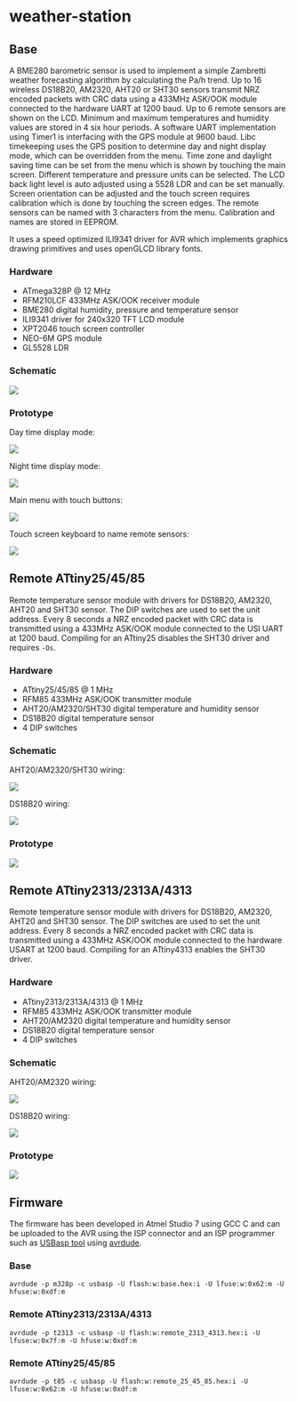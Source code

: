 # weather-station

## Base

 A BME280 barometric sensor is used to implement a simple Zambretti weather forecasting algorithm by calculating the Pa/h trend. Up to 16 wireless DS18B20, AM2320, AHT20 or SHT30 sensors transmit NRZ encoded packets with CRC data using a 433MHz ASK/OOK module connected to the hardware UART at 1200 baud. Up to 6 remote sensors are shown on the LCD. Minimum and maximum temperatures and humidity values are stored in 4 six hour periods. A software UART implementation using Timer1 is interfacing with the GPS module at 9600 baud. Libc timekeeping uses the GPS position to determine day and night display mode, which can be overridden from the menu. Time zone and daylight saving time can be set from the menu which is shown by touching the main screen. Different temperature and pressure units can be selected. The LCD back light level is auto adjusted using a 5528 LDR and can be set manually. Screen orientation can be adjusted and the touch screen requires calibration which is done by touching the screen edges. The remote sensors can be named with 3 characters from the menu. Calibration and names are stored in EEPROM.

It uses a speed optimized ILI9341 driver for AVR which implements graphics drawing primitives and uses openGLCD library fonts.

### Hardware

* ATmega328P @ 12 MHz
* RFM210LCF 433MHz ASK/OOK receiver module
* BME280 digital humidity, pressure and temperature sensor
* ILI9341 driver for 240x320 TFT LCD module
* XPT2046 touch screen controller
* NEO-6M GPS module
* GL5528 LDR

### Schematic

![](schematic/base.png)

### Prototype

Day time display mode:

![](media/base_station_day.jpg)

Night time display mode:

![](media/base_station_night.jpg)

Main menu with touch buttons:

![](media/base_station_menu.jpg)

Touch screen keyboard to name remote sensors:

![](media/base_station_keys.jpg)

## Remote ATtiny25/45/85

Remote temperature sensor module with drivers for DS18B20, AM2320, AHT20 and SHT30 sensor. The DIP switches are used to set the unit address. Every 8 seconds a NRZ encoded packet with CRC data is transmitted using a 433MHz ASK/OOK module connected to the USI UART at 1200 baud. Compiling for an ATtiny25 disables the SHT30 driver and requires `-Os`.

### Hardware

* ATtiny25/45/85 @ 1 MHz
* RFM85 433MHz ASK/OOK transmitter module
* AHT20/AM2320/SHT30 digital temperature and humidity sensor
* DS18B20 digital temperature sensor
* 4 DIP switches

### Schematic

AHT20/AM2320/SHT30 wiring:

![](schematic/remote_25_45_85.png)

DS18B20 wiring:

![](schematic/remote_25_45_85-1wire.png)

### Prototype

![](media/remote_25_45_85.jpg)

## Remote ATtiny2313/2313A/4313

Remote temperature sensor module with drivers for DS18B20, AM2320, AHT20 and SHT30 sensor. The DIP switches are used to set the unit address. Every 8 seconds a NRZ encoded packet with CRC data is transmitted using a 433MHz ASK/OOK module connected to the hardware USART at 1200 baud. Compiling for an ATtiny4313 enables the SHT30 driver.

### Hardware

* ATtiny2313/2313A/4313 @ 1 MHz
* RFM85 433MHz ASK/OOK transmitter module
* AHT20/AM2320 digital temperature and humidity sensor
* DS18B20 digital temperature sensor
* 4 DIP switches

### Schematic

AHT20/AM2320 wiring:

![](schematic/remote_2313_4313.png)

DS18B20 wiring:

![](schematic/remote_2313_4313-1wire.png)
 
### Prototype

![](media/remote_2313_4313.jpg)

## Firmware
The firmware has been developed in Atmel Studio 7 using GCC C and can be uploaded to the AVR using the ISP connector and an ISP programmer such as [USBasp tool](http://www.fischl.de/usbasp/) using [avrdude](http://www.nongnu.org/avrdude/).

### Base

`avrdude -p m328p -c usbasp -U flash:w:base.hex:i -U lfuse:w:0x62:m -U hfuse:w:0xdf:m`

### Remote ATtiny2313/2313A/4313

`avrdude -p t2313 -c usbasp -U flash:w:remote_2313_4313.hex:i -U lfuse:w:0x7f:m -U hfuse:w:0xdf:m`

### Remote ATtiny25/45/85

`avrdude -p t85 -c usbasp -U flash:w:remote_25_45_85.hex:i -U lfuse:w:0x62:m -U hfuse:w:0xdf:m`
